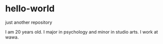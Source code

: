 # hello-world
just another repository

I am 20 years old.
I major in psychology and minor in studio arts. 
I work at wawa. 
